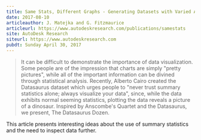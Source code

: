 ```yaml
---
title: Same Stats, Different Graphs - Generating Datasets with Varied Appearance and Identical Statistics through Simulated Annealing
date: 2017-08-10
articleauthor: J. Matejka and G. Fitzmaurice
articleurl: https://www.autodeskresearch.com/publications/samestats
site: AutoDesk Research
siteurl: https://www.autodeskresearch.com
pubdt: Sunday April 30, 2017
---
```


> It can be difficult to demonstrate the importance of data visualization. Some people are of the impression that charts are simply "pretty pictures", while all of the important information can be divined through statistical analysis. Recently, Alberto Cairo created the Datasaurus dataset which urges people to "never trust summary statistics alone; always visualize your data", since, while the data exhibits normal seeming statistics, plotting the data reveals a picture of a dinosaur. Inspired by Anscombe's Quartet and the Datasaurus, we present, The Datasaurus Dozen.

This article presents interesting ideas about the use of summary statistics and the need to inspect data further.